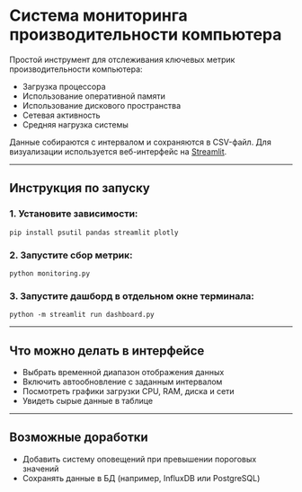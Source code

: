 # Система мониторинга производительности компьютера

Простой инструмент для отслеживания ключевых метрик производительности компьютера:
- Загрузка процессора
- Использование оперативной памяти
- Использование дискового пространства
- Сетевая активность
- Средняя нагрузка системы

Данные собираются с интервалом и сохраняются в CSV-файл. Для визуализации используется веб-интерфейс на [Streamlit](https://streamlit.io ).

___

## Инструкция по запуску

### 1. Установите зависимости:
```pip install psutil pandas streamlit plotly```

### 2. Запустите сбор метрик:
```python monitoring.py```

### 3. Запустите дашборд в отдельном окне терминала:
```python -m streamlit run dashboard.py```
___

## Что можно делать в интерфейсе
- Выбрать временной диапазон отображения данных
- Включить автообновление с заданным интервалом
- Посмотреть графики загрузки CPU, RAM, диска и сети
- Увидеть сырые данные в таблице

___

## Возможные доработки
- Добавить систему оповещений при превышении пороговых значений
- Сохранять данные в БД (например, InfluxDB или PostgreSQL)
